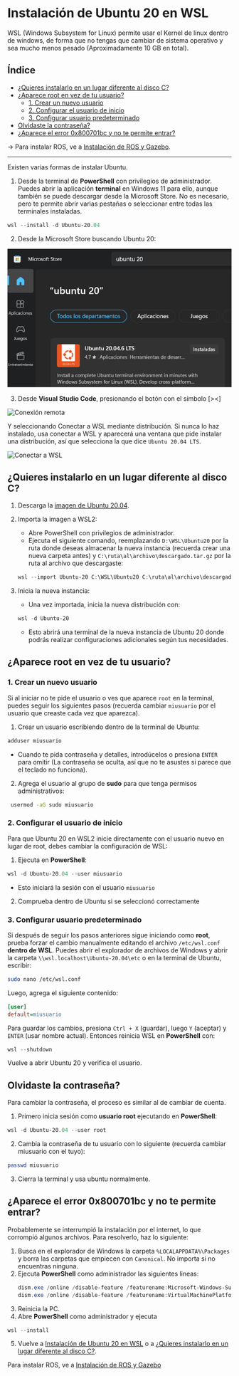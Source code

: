 <h1>Instalación de Ubuntu 20 en WSL</h1>

WSL (Windows Subsystem for Linux) permite usar el Kernel de linux dentro de windows, de forma que no tengas que cambiar de sistema operativo y sea mucho menos pesado (Aproximadamente 10 GB en total). 

<h2>Índice</h2>

- [¿Quieres instalarlo en un lugar diferente al disco C?](#quieres-instalarlo-en-un-lugar-diferente-al-disco-c)
- [¿Aparece root en vez de tu usuario?](#aparece-root-en-vez-de-tu-usuario)
  - [1. Crear un nuevo usuario](#1-crear-un-nuevo-usuario)
  - [2. Configurar el usuario de inicio](#2-configurar-el-usuario-de-inicio)
  - [3. Configurar usuario predeterminado](#3-configurar-usuario-predeterminado)
- [Olvidaste la contraseña?](#olvidaste-la-contraseña)
- [¿Aparece el error 0x800701bc y no te permite entrar?](#aparece-el-error-0x800701bc-y-no-te-permite-entrar)

-> Para instalar ROS, ve a [Instalación de ROS y Gazebo](Instalacion-Ros.md).
___

Existen varias formas de instalar Ubuntu. 
1. Desde la terminal de **PowerShell** con privilegios de administrador. Puedes abrir la aplicación **terminal** en Windows 11 para ello, aunque también se puede descargar desde la Microsoft Store. No es necesario, pero te permite abrir varias pestañas o seleccionar entre todas las terminales instaladas.
```powershell
wsl --install -d Ubuntu-20.04
```
2. Desde la Microsoft Store buscando Ubuntu 20:
   
![Microsoft Store](assets/Microsoft_Store.png)

3. Desde **Visual Studio Code**, presionando el botón con el símbolo [><]

![Conexión remota](assets/Conexion_remota.png)

Y seleccionando Conectar a WSL mediante distribución. Si nunca lo haz instalado, usa conectar a WSL y aparecerá una ventana que pide instalar una distribución, así que selecciona la que dice `Ubuntu 20.04 LTS`.

![Conectar a WSL](assets/WSL_VSCode.png)

## ¿Quieres instalarlo en un lugar diferente al disco C?
1. Descarga la [imagen de Ubuntu 20.04](https://aka.ms/wslubuntu2004).
2. Importa la imagen a WSL2:
   * Abre PowerShell con privilegios de administrador.
   * Ejecuta el siguiente comando, reemplazando `D:\WSL\Ubuntu20` por la ruta donde deseas almacenar la nueva instancia (recuerda crear una nueva carpeta antes) y `C:\ruta\al\archivo\descargado.tar.gz` por la ruta al archivo que descargaste:
    ```powershell
    wsl --import Ubuntu-20 C:\WSL\Ubuntu20 C:\ruta\al\archivo\descargado.tar.gz --version 2
    ```
3. Inicia la nueva instancia:
   * Una vez importada, inicia la nueva distribución con:

    ```powershell
    wsl -d Ubuntu-20
    ```
   * Esto abrirá una terminal de la nueva instancia de Ubuntu 20 donde podrás realizar configuraciones adicionales según tus necesidades.
## ¿Aparece root en vez de tu usuario?

### 1. Crear un nuevo usuario

Si al iniciar no te pide el usuario o ves que aparece `root` en la terminal, puedes seguir los siguientes pasos (recuerda cambiar `miusuario` por el usuario que creaste cada vez que aparezca).
1.  Crear un usuario escribiendo dentro de la terminal de Ubuntu:
```bash
adduser miusuario
```
* Cuando te pida contraseña y detalles, introdúcelos o presiona `ENTER` para omitir (La contraseña se oculta, así que no te asustes si parece que el teclado no funciona).

2. Agrega el usuario al grupo de **sudo** para que tenga permisos administrativos:
```bash
 usermod -aG sudo miusuario
```
### 2. Configurar el usuario de inicio
Para que Ubuntu 20 en WSL2 inicie directamente con el usuario nuevo en lugar de root, debes cambiar la configuración de WSL:
1. Ejecuta en **PowerShell**:
```powershell
wsl -d Ubuntu-20.04 --user miusuario
```
* Esto iniciará la sesión con el usuario `miusuario`

2. Comprueba dentro de Ubuntu si se seleccionó correctamente
### 3. Configurar usuario predeterminado
Si después de seguir los pasos anteriores sigue iniciando como **root**, prueba forzar el cambio manualmente editando el archivo `/etc/wsl.conf` **dentro de WSL**. Puedes abrir el explorador de archivos de Windows y abrir la carpeta `\\wsl.localhost\Ubuntu-20.04\etc` o en la terminal de Ubuntu, escribir:
```bash
sudo nano /etc/wsl.conf
```
Luego, agrega el siguiente contenido:
```ini
[user]
default=miusuario
```
Para guardar los cambios, presiona `Ctrl + X` (guardar), luego `Y` (aceptar) y `ENTER` (usar nombre actual). Entonces reinicia WSL en **PowerShell** con:
```powershell
wsl --shutdown
```
Vuelve a abrir Ubuntu 20 y verifica el usuario.

## Olvidaste la contraseña?
Para cambiar la contraseña, el proceso es similar al de cambiar de cuenta.
1. Primero inicia sesión como **usuario root** ejecutando en **PowerShell**:
```powershell
wsl -d Ubuntu-20.04 --user root
```
2. Cambia la contraseña de tu usuario con lo siguiente (recuerda cambiar miusuario con el tuyo):
```bash
passwd miusuario
```

3. Cierra la terminal y usa ubuntu normalmente.

## ¿Aparece el error 0x800701bc y no te permite entrar?
Probablemente se interrumpió la instalación por el internet, lo que corrompió algunos archivos. Para resolverlo, haz lo siguiente: 
1. Busca en el explorador de Windows la carpeta `%LOCALAPPDATA%\Packages` y borra las carpetas que empiecen con `Canonical`. No importa si no encuentras ninguna.
2. Ejecuta **PowerShell** como administrador las siguientes lineas:
    ```powershell
    dism.exe /online /disable-feature /featurename:Microsoft-Windows-Subsystem-Linux /norestart
    dism.exe /online /disable-feature /featurename:VirtualMachinePlatform /norestart
    ```
3. Reinicia la PC.
4. Abre **PowerShell** como administrador y ejecuta 
```powershell
wsl --install
```
5. Vuelve  a [Instalación de Ubuntu 20 en WSL](#instalación-de-ubuntu-20-en-wsl) o a [¿Quieres instalarlo en un lugar diferente al disco C?](#quieres-instalarlo-en-un-lugar-diferente-al-disco-c).

Para instalar ROS, ve a [Instalación de ROS y Gazebo](Instalacion-Ros.md)